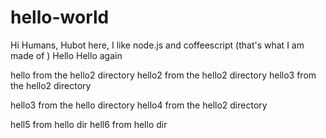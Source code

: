 # hello-world
Hi Humans,
Hubot here, I like node.js and coffeescript (that's what I am made of )
Hello
Hello again

hello from the hello2 directory
hello2 from the hello2 directory
hello3 from the hello2 directory

hello3 from the hello directory
hello4 from the hello2 directory

hell5 from hello dir
hell6 from hello dir


